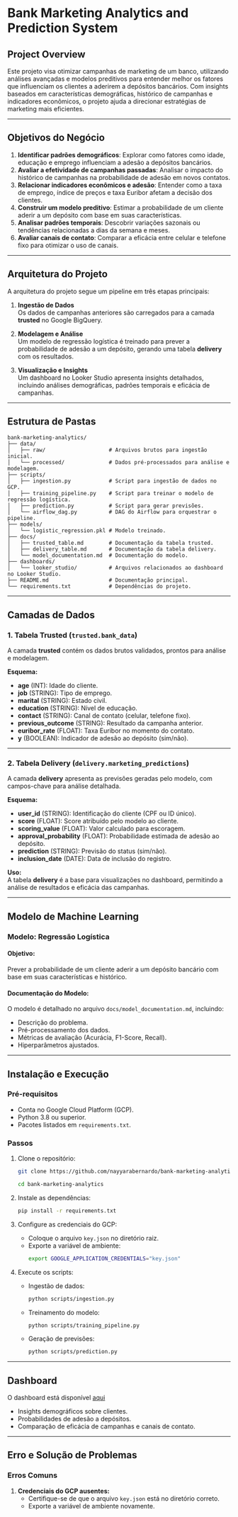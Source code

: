 # **Bank Marketing Analytics and Prediction System**

## **Project Overview**

Este projeto visa otimizar campanhas de marketing de um banco, utilizando análises avançadas e modelos preditivos para entender melhor os fatores que influenciam os clientes a aderirem a depósitos bancários. Com insights baseados em características demográficas, histórico de campanhas e indicadores econômicos, o projeto ajuda a direcionar estratégias de marketing mais eficientes.

---

## **Objetivos do Negócio**

1. **Identificar padrões demográficos**: Explorar como fatores como idade, educação e emprego influenciam a adesão a depósitos bancários.
2. **Avaliar a efetividade de campanhas passadas**: Analisar o impacto do histórico de campanhas na probabilidade de adesão em novos contatos.
3. **Relacionar indicadores econômicos e adesão**: Entender como a taxa de emprego, índice de preços e taxa Euribor afetam a decisão dos clientes.
4. **Construir um modelo preditivo**: Estimar a probabilidade de um cliente aderir a um depósito com base em suas características.
5. **Analisar padrões temporais**: Descobrir variações sazonais ou tendências relacionadas a dias da semana e meses.
6. **Avaliar canais de contato**: Comparar a eficácia entre celular e telefone fixo para otimizar o uso de canais.

---

## **Arquitetura do Projeto**

A arquitetura do projeto segue um pipeline em três etapas principais:

1. **Ingestão de Dados**  
   Os dados de campanhas anteriores são carregados para a camada **trusted** no Google BigQuery.

2. **Modelagem e Análise**  
   Um modelo de regressão logística é treinado para prever a probabilidade de adesão a um depósito, gerando uma tabela **delivery** com os resultados.

3. **Visualização e Insights**  
   Um dashboard no Looker Studio apresenta insights detalhados, incluindo análises demográficas, padrões temporais e eficácia de campanhas.

---

## **Estrutura de Pastas**

```plaintext
bank-marketing-analytics/
├── data/
│   ├── raw/                    # Arquivos brutos para ingestão inicial.
│   └── processed/              # Dados pré-processados para análise e modelagem.
├── scripts/
│   ├── ingestion.py            # Script para ingestão de dados no GCP.
│   ├── training_pipeline.py    # Script para treinar o modelo de regressão logística.
│   ├── prediction.py           # Script para gerar previsões.
│   └── airflow_dag.py          # DAG do Airflow para orquestrar o pipeline.
├── models/
│   └── logistic_regression.pkl # Modelo treinado.
├── docs/
│   ├── trusted_table.md        # Documentação da tabela trusted.
│   ├── delivery_table.md       # Documentação da tabela delivery.
│   └── model_documentation.md  # Documentação do modelo.
├── dashboards/
│   └── looker_studio/          # Arquivos relacionados ao dashboard no Looker Studio.
├── README.md                   # Documentação principal.
└── requirements.txt            # Dependências do projeto.
```

---

## **Camadas de Dados**

### **1. Tabela Trusted (`trusted.bank_data`)**  
A camada **trusted** contém os dados brutos validados, prontos para análise e modelagem.

**Esquema:**
- **age** (INT): Idade do cliente.
- **job** (STRING): Tipo de emprego.
- **marital** (STRING): Estado civil.
- **education** (STRING): Nível de educação.
- **contact** (STRING): Canal de contato (celular, telefone fixo).
- **previous_outcome** (STRING): Resultado da campanha anterior.
- **euribor_rate** (FLOAT): Taxa Euribor no momento do contato.
- **y** (BOOLEAN): Indicador de adesão ao depósito (sim/não).

---

### **2. Tabela Delivery (`delivery.marketing_predictions`)**  
A camada **delivery** apresenta as previsões geradas pelo modelo, com campos-chave para análise detalhada.

**Esquema:**
- **user_id** (STRING): Identificação do cliente (CPF ou ID único).
- **score** (FLOAT): Score atribuído pelo modelo ao cliente.
- **scoring_value** (FLOAT): Valor calculado para escoragem.
- **approval_probability** (FLOAT): Probabilidade estimada de adesão ao depósito.
- **prediction** (STRING): Previsão do status (sim/não).
- **inclusion_date** (DATE): Data de inclusão do registro.

**Uso:**  
A tabela **delivery** é a base para visualizações no dashboard, permitindo a análise de resultados e eficácia das campanhas.

---

## **Modelo de Machine Learning**

### **Modelo: Regressão Logística**
#### **Objetivo:**
Prever a probabilidade de um cliente aderir a um depósito bancário com base em suas características e histórico.

#### **Documentação do Modelo:**
O modelo é detalhado no arquivo `docs/model_documentation.md`, incluindo:
- Descrição do problema.
- Pré-processamento dos dados.
- Métricas de avaliação (Acurácia, F1-Score, Recall).
- Hiperparâmetros ajustados.

---

## **Instalação e Execução**

### **Pré-requisitos**
- Conta no Google Cloud Platform (GCP).
- Python 3.8 ou superior.
- Pacotes listados em `requirements.txt`.

### **Passos**
1. Clone o repositório:
   ```bash
   git clone https://github.com/nayyarabernardo/bank-marketing-analytics.git

   cd bank-marketing-analytics
   ```

2. Instale as dependências:
   ```bash
   pip install -r requirements.txt
   ```

3. Configure as credenciais do GCP:
   - Coloque o arquivo `key.json` no diretório raiz.
   - Exporte a variável de ambiente:
     ```bash
     export GOOGLE_APPLICATION_CREDENTIALS="key.json"
     ```

4. Execute os scripts:
   - Ingestão de dados:
     ```bash
     python scripts/ingestion.py
     ```
   - Treinamento do modelo:
     ```bash
     python scripts/training_pipeline.py
     ```
   - Geração de previsões:
     ```bash
     python scripts/prediction.py
     ```

---

## **Dashboard**

O dashboard está disponível [aqui](https://lookerstudio.google.com/reporting/53ba542b-9439-416a-a2f9-9e5ac1eb7f8f)
- Insights demográficos sobre clientes.
- Probabilidades de adesão a depósitos.
- Comparação de eficácia de campanhas e canais de contato.

---

## **Erro e Solução de Problemas**

### **Erros Comuns**
1. **Credenciais do GCP ausentes:**
   - Certifique-se de que o arquivo `key.json` está no diretório correto.
   - Exporte a variável de ambiente novamente.


